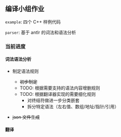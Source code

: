 ## 编译小组作业

`example`: 四个 C++ 样例代码

`parser`: 基于 antlr 的词法和语法分析

### 当前进度

#### 词法语法分析

- 制定语法规则
  - ~~初步制定~~
  - TODO: 根据需要支持的语法内容增删规则
  - TODO: 根据翻译器实现的需要细化规则
    - 对终结符做进一步分类嵌套
    - 拆分特定语法（左右值、数组/地址/指针/引用）

- ~~json 文件生成~~

#### 翻译